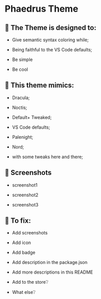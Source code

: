# Phaedrus Theme

## 📃 The Theme is designed to:
- Give semantic syntax coloring while;

- Being faithful to the VS Code defaults;

- Be simple

- Be cool


## 🦜 This theme mimics: 

- Dracula;

- Noctis;

- Default+ Tweaked;

- VS Code defaults;

- Palenight;

- Nord;

- with some tweaks here and there;


## 🌅 Screenshots

- screenshot1

- screenshot2

- screenshot3


## 📢 To fix:

- Add screenshots

- Add icon

- Add badge

- Add description in the package.json

- Add more descriptions in this README

- Add to the store❔

- What else❔
